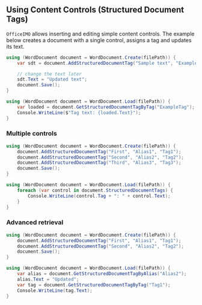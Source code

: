 ## Using Content Controls (Structured Document Tags)

`OfficeIMO` allows inserting and editing simple content controls.
The example below creates a document with a single control, assigns a tag and updates its text.

```csharp
using (WordDocument document = WordDocument.Create(filePath)) {
    var sdt = document.AddStructuredDocumentTag("Sample text", "ExampleAlias", "ExampleTag");

    // change the text later
    sdt.Text = "Updated text";
    document.Save();
}

using (WordDocument document = WordDocument.Load(filePath)) {
    var loaded = document.GetStructuredDocumentTagByTag("ExampleTag");
    Console.WriteLine($"Tag text: {loaded.Text}");
}
```

### Multiple controls

```csharp
using (WordDocument document = WordDocument.Create(filePath)) {
    document.AddStructuredDocumentTag("First", "Alias1", "Tag1");
    document.AddStructuredDocumentTag("Second", "Alias2", "Tag2");
    document.AddStructuredDocumentTag("Third", "Alias3", "Tag3");
    document.Save();
}

using (WordDocument document = WordDocument.Load(filePath)) {
    foreach (var control in document.StructuredDocumentTags) {
        Console.WriteLine(control.Tag + ": " + control.Text);
    }
}
```

### Advanced retrieval

```csharp
using (WordDocument document = WordDocument.Create(filePath)) {
    document.AddStructuredDocumentTag("First", "Alias1", "Tag1");
    document.AddStructuredDocumentTag("Second", "Alias2", "Tag2");
    document.Save();
}

using (WordDocument document = WordDocument.Load(filePath)) {
    var alias = document.GetStructuredDocumentTagByAlias("Alias2");
    alias.Text = "Updated";
    var tag = document.GetStructuredDocumentTagByTag("Tag1");
    Console.WriteLine(tag.Text);
}
```
